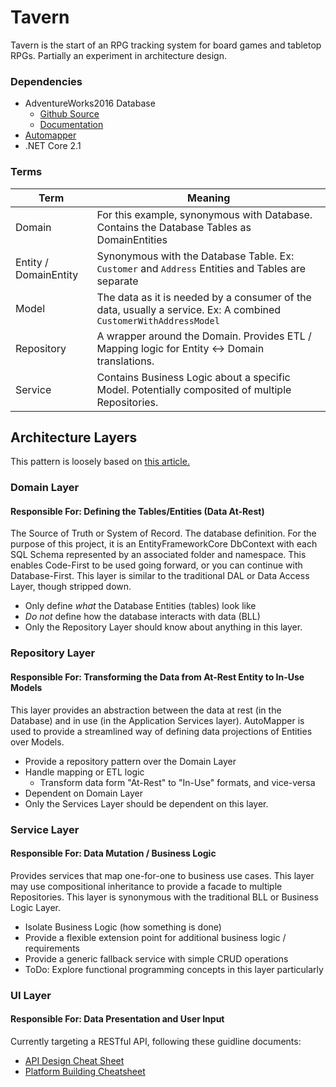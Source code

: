 # Tavern

Tavern is the start of an RPG tracking system for board games and tabletop RPGs. Partially an experiment in architecture design. 

### Dependencies

- AdventureWorks2016 Database
  - [Github Source](https://github.com/Microsoft/sql-server-samples/tree/master/samples/databases/adventure-works)
  - [Documentation](https://dataedo.com/download/AdventureWorks.pdf)
- [Automapper](https://github.com/AutoMapper/AutoMapper)
- .NET Core 2.1

### Terms

Term | Meaning |
--- | --- |
Domain | For this example, synonymous with Database. Contains the Database Tables as DomainEntities |
Entity / DomainEntity | Synonymous with the Database Table. Ex: `Customer` and `Address` Entities and Tables are separate |
Model | The data as it is needed by a consumer of the data, usually a service. Ex: A combined `CustomerWithAddressModel` |
Repository | A wrapper around the Domain. Provides ETL / Mapping logic for Entity <-> Domain translations. |
Service | Contains Business Logic about a specific Model. Potentially composited of multiple Repositories. |



## Architecture Layers

This pattern is loosely based on [this article.](https://www.c-sharpcorner.com/article/onion-architecture-in-asp-net-core-mvc/)

### Domain Layer
#### Responsible For: Defining the Tables/Entities (Data At-Rest)

The Source of Truth or System of Record. The database definition. For the purpose of this project, it is an EntityFrameworkCore DbContext with each SQL Schema represented by an associated folder and namespace. This enables Code-First to be used going forward, or you can continue with Database-First. This layer is similar to the traditional DAL or Data Access Layer, though stripped down.

- Only define _what_ the Database Entities (tables) look like
- _Do not_ define how the database interacts with data (BLL)
- Only the Repository Layer should know about anything in this layer.

### Repository Layer
#### Responsible For: Transforming the Data from At-Rest Entity to In-Use Models

This layer provides an abstraction between the data at rest (in the Database) and in use (in the Application Services layer). AutoMapper is used to provide a streamlined way of defining data projections of Entities over Models. 

- Provide a repository pattern over the Domain Layer
- Handle mapping or ETL logic
  - Transform data form "At-Rest" to "In-Use" formats, and vice-versa
- Dependent on Domain Layer
- Only the Services Layer should be dependent on this layer.

### Service Layer
#### Responsible For: Data Mutation / Business Logic

Provides services that map one-for-one to business use cases. This layer may use compositional inheritance to provide a facade to multiple Repositories. This layer is synonymous with the traditional BLL or Business Logic Layer. 

- Isolate Business Logic (how something is done)
- Provide a flexible extension point for additional business logic / requirements
- Provide a generic fallback service with simple CRUD operations
- ToDo: Explore functional programming concepts in this layer particularly

### UI Layer
#### Responsible For: Data Presentation and User Input

Currently targeting a RESTful API, following these guidline documents:

- [API Design Cheat Sheet](https://github.com/RestCheatSheet/api-cheat-sheet#api-design-cheat-sheet)
- [Platform Building Cheatsheet](https://github.com/RestCheatSheet/platform-cheat-sheet#platform-building-cheat-sheet)

